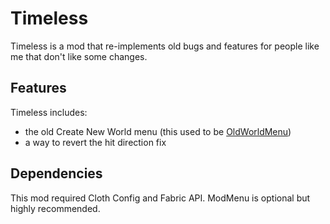 # Timeless

Timeless is a mod that re-implements old bugs and features for people like me that don't like some changes.

## Features

Timeless includes:
- the old Create New World menu (this used to be [OldWorldMenu](https://github.com/RaderRMT/OldWorldMenu))
- a way to revert the hit direction fix

## Dependencies

This mod required Cloth Config and Fabric API. ModMenu is optional but highly recommended.
